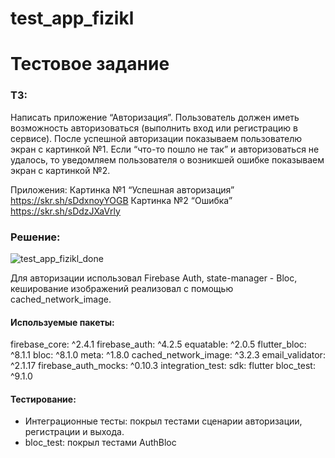 # test_app_fizikl

# Тестовое задание
### ТЗ:
Написать приложение “Авторизация”. 
Пользователь должен иметь возможность авторизоваться 
(выполнить вход или регистрацию в сервисе). 
После успешной авторизации показываем пользователю экран с картинкой №1. 
Если “что-то пошло не так” и авторизоваться не удалось, то уведомляем пользователя о возникшей ошибке показываем экран с картинкой №2.

Приложения:
	Картинка №1 “Успешная авторизация” https://skr.sh/sDdxnoyYOGB
	Картинка №2 “Ошибка” https://skr.sh/sDdzJXaVrly

### Решение:
![test_app_fizikl_done](https://user-images.githubusercontent.com/52530890/212065469-59c05b98-7742-4cc2-97d8-53df0623e7f2.gif)

Для авторизации использовал Firebase Auth, state-manager - Bloc, кеширование изображений реализовал с помощью cached_network_image. 
#### Используемые пакеты:
  firebase_core: ^2.4.1
  firebase_auth: ^4.2.5
  equatable: ^2.0.5
  flutter_bloc: ^8.1.1
  bloc: ^8.1.0
  meta: ^1.8.0
  cached_network_image: ^3.2.3
  email_validator: ^2.1.17
  firebase_auth_mocks: ^0.10.3
  integration_test:
    sdk: flutter
  bloc_test: ^9.1.0

#### Тестирование:
 - Интеграционные тесты: покрыл тестами сценарии авторизации, регистрации и выхода.
 - bloc_test: покрыл тестами AuthBloc
	

